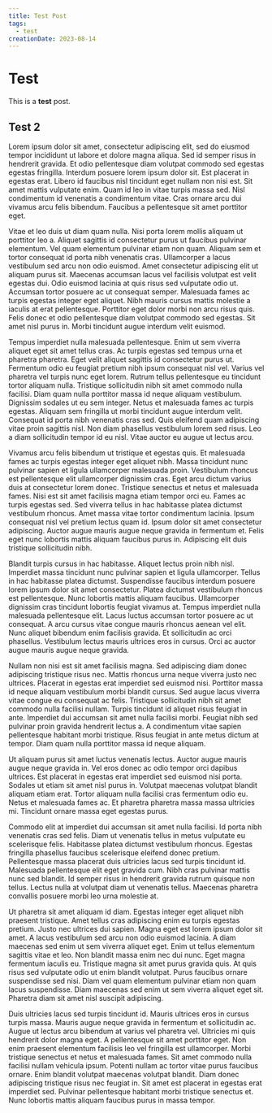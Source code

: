 ```yaml
---
title: Test Post
tags: 
  - test
creationDate: 2023-08-14
---
```


# Test

This is a **test** post.

## Test 2

Lorem ipsum dolor sit amet, consectetur adipiscing elit, sed do eiusmod tempor incididunt ut labore et dolore magna aliqua. Sed id semper risus in hendrerit gravida. Et odio pellentesque diam volutpat commodo sed egestas egestas fringilla. Interdum posuere lorem ipsum dolor sit. Est placerat in egestas erat. Libero id faucibus nisl tincidunt eget nullam non nisi est. Sit amet mattis vulputate enim. Quam id leo in vitae turpis massa sed. Nisl condimentum id venenatis a condimentum vitae. Cras ornare arcu dui vivamus arcu felis bibendum. Faucibus a pellentesque sit amet porttitor eget.

Vitae et leo duis ut diam quam nulla. Nisi porta lorem mollis aliquam ut porttitor leo a. Aliquet sagittis id consectetur purus ut faucibus pulvinar elementum. Vel quam elementum pulvinar etiam non quam. Aliquam sem et tortor consequat id porta nibh venenatis cras. Ullamcorper a lacus vestibulum sed arcu non odio euismod. Amet consectetur adipiscing elit ut aliquam purus sit. Maecenas accumsan lacus vel facilisis volutpat est velit egestas dui. Odio euismod lacinia at quis risus sed vulputate odio ut. Accumsan tortor posuere ac ut consequat semper. Malesuada fames ac turpis egestas integer eget aliquet. Nibh mauris cursus mattis molestie a iaculis at erat pellentesque. Porttitor eget dolor morbi non arcu risus quis. Felis donec et odio pellentesque diam volutpat commodo sed egestas. Sit amet nisl purus in. Morbi tincidunt augue interdum velit euismod.

Tempus imperdiet nulla malesuada pellentesque. Enim ut sem viverra aliquet eget sit amet tellus cras. Ac turpis egestas sed tempus urna et pharetra pharetra. Eget velit aliquet sagittis id consectetur purus ut. Fermentum odio eu feugiat pretium nibh ipsum consequat nisl vel. Varius vel pharetra vel turpis nunc eget lorem. Rutrum tellus pellentesque eu tincidunt tortor aliquam nulla. Tristique sollicitudin nibh sit amet commodo nulla facilisi. Diam quam nulla porttitor massa id neque aliquam vestibulum. Dignissim sodales ut eu sem integer. Netus et malesuada fames ac turpis egestas. Aliquam sem fringilla ut morbi tincidunt augue interdum velit. Consequat id porta nibh venenatis cras sed. Quis eleifend quam adipiscing vitae proin sagittis nisl. Non diam phasellus vestibulum lorem sed risus. Leo a diam sollicitudin tempor id eu nisl. Vitae auctor eu augue ut lectus arcu.

Vivamus arcu felis bibendum ut tristique et egestas quis. Et malesuada fames ac turpis egestas integer eget aliquet nibh. Massa tincidunt nunc pulvinar sapien et ligula ullamcorper malesuada proin. Vestibulum rhoncus est pellentesque elit ullamcorper dignissim cras. Eget arcu dictum varius duis at consectetur lorem donec. Tristique senectus et netus et malesuada fames. Nisi est sit amet facilisis magna etiam tempor orci eu. Fames ac turpis egestas sed. Sed viverra tellus in hac habitasse platea dictumst vestibulum rhoncus. Amet massa vitae tortor condimentum lacinia. Ipsum consequat nisl vel pretium lectus quam id. Ipsum dolor sit amet consectetur adipiscing. Auctor augue mauris augue neque gravida in fermentum et. Felis eget nunc lobortis mattis aliquam faucibus purus in. Adipiscing elit duis tristique sollicitudin nibh.

Blandit turpis cursus in hac habitasse. Aliquet lectus proin nibh nisl. Imperdiet massa tincidunt nunc pulvinar sapien et ligula ullamcorper. Tellus in hac habitasse platea dictumst. Suspendisse faucibus interdum posuere lorem ipsum dolor sit amet consectetur. Platea dictumst vestibulum rhoncus est pellentesque. Nunc lobortis mattis aliquam faucibus. Ullamcorper dignissim cras tincidunt lobortis feugiat vivamus at. Tempus imperdiet nulla malesuada pellentesque elit. Lacus luctus accumsan tortor posuere ac ut consequat. A arcu cursus vitae congue mauris rhoncus aenean vel elit. Nunc aliquet bibendum enim facilisis gravida. Et sollicitudin ac orci phasellus. Vestibulum lectus mauris ultrices eros in cursus. Orci ac auctor augue mauris augue neque gravida.

Nullam non nisi est sit amet facilisis magna. Sed adipiscing diam donec adipiscing tristique risus nec. Mattis rhoncus urna neque viverra justo nec ultrices. Placerat in egestas erat imperdiet sed euismod nisi. Porttitor massa id neque aliquam vestibulum morbi blandit cursus. Sed augue lacus viverra vitae congue eu consequat ac felis. Tristique sollicitudin nibh sit amet commodo nulla facilisi nullam. Turpis tincidunt id aliquet risus feugiat in ante. Imperdiet dui accumsan sit amet nulla facilisi morbi. Feugiat nibh sed pulvinar proin gravida hendrerit lectus a. A condimentum vitae sapien pellentesque habitant morbi tristique. Risus feugiat in ante metus dictum at tempor. Diam quam nulla porttitor massa id neque aliquam.

Ut aliquam purus sit amet luctus venenatis lectus. Auctor augue mauris augue neque gravida in. Vel eros donec ac odio tempor orci dapibus ultrices. Est placerat in egestas erat imperdiet sed euismod nisi porta. Sodales ut etiam sit amet nisl purus in. Volutpat maecenas volutpat blandit aliquam etiam erat. Tortor aliquam nulla facilisi cras fermentum odio eu. Netus et malesuada fames ac. Et pharetra pharetra massa massa ultricies mi. Tincidunt ornare massa eget egestas purus.

Commodo elit at imperdiet dui accumsan sit amet nulla facilisi. Id porta nibh venenatis cras sed felis. Diam ut venenatis tellus in metus vulputate eu scelerisque felis. Habitasse platea dictumst vestibulum rhoncus. Egestas fringilla phasellus faucibus scelerisque eleifend donec pretium. Pellentesque massa placerat duis ultricies lacus sed turpis tincidunt id. Malesuada pellentesque elit eget gravida cum. Nibh cras pulvinar mattis nunc sed blandit. Id semper risus in hendrerit gravida rutrum quisque non tellus. Lectus nulla at volutpat diam ut venenatis tellus. Maecenas pharetra convallis posuere morbi leo urna molestie at.

Ut pharetra sit amet aliquam id diam. Egestas integer eget aliquet nibh praesent tristique. Amet tellus cras adipiscing enim eu turpis egestas pretium. Justo nec ultrices dui sapien. Magna eget est lorem ipsum dolor sit amet. A lacus vestibulum sed arcu non odio euismod lacinia. A diam maecenas sed enim ut sem viverra aliquet eget. Enim ut tellus elementum sagittis vitae et leo. Non blandit massa enim nec dui nunc. Eget magna fermentum iaculis eu. Tristique magna sit amet purus gravida quis. At quis risus sed vulputate odio ut enim blandit volutpat. Purus faucibus ornare suspendisse sed nisi. Diam vel quam elementum pulvinar etiam non quam lacus suspendisse. Diam maecenas sed enim ut sem viverra aliquet eget sit. Pharetra diam sit amet nisl suscipit adipiscing.

Duis ultricies lacus sed turpis tincidunt id. Mauris ultrices eros in cursus turpis massa. Mauris augue neque gravida in fermentum et sollicitudin ac. Augue ut lectus arcu bibendum at varius vel pharetra vel. Ultricies mi quis hendrerit dolor magna eget. A pellentesque sit amet porttitor eget. Non enim praesent elementum facilisis leo vel fringilla est ullamcorper. Morbi tristique senectus et netus et malesuada fames. Sit amet commodo nulla facilisi nullam vehicula ipsum. Potenti nullam ac tortor vitae purus faucibus ornare. Enim blandit volutpat maecenas volutpat blandit. Diam donec adipiscing tristique risus nec feugiat in. Sit amet est placerat in egestas erat imperdiet sed. Pulvinar pellentesque habitant morbi tristique senectus et. Nunc lobortis mattis aliquam faucibus purus in massa tempor.
